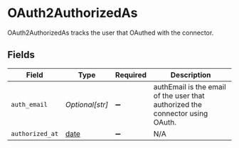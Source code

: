 # OAuth2AuthorizedAs

OAuth2AuthorizedAs tracks the user that OAuthed with the connector.


## Fields

| Field                                                                         | Type                                                                          | Required                                                                      | Description                                                                   |
| ----------------------------------------------------------------------------- | ----------------------------------------------------------------------------- | ----------------------------------------------------------------------------- | ----------------------------------------------------------------------------- |
| `auth_email`                                                                  | *Optional[str]*                                                               | :heavy_minus_sign:                                                            | authEmail is the email of the user that authorized the connector using OAuth. |
| `authorized_at`                                                               | [date](https://docs.python.org/3/library/datetime.html#date-objects)          | :heavy_minus_sign:                                                            | N/A                                                                           |